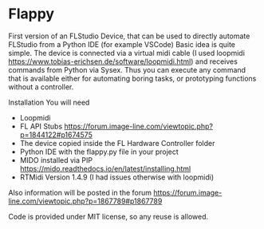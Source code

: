 # Flappy
First version of an FLStudio Device, that can be used to directly automate FLStudio from a Python IDE (for example VSCode)
Basic idea is quite simple. The device is connected via a virtual midi cable (I used loopmidi https://www.tobias-erichsen.de/software/loopmidi.html) and receives commands from Python via Sysex. Thus you can execute any command that is available either for automating boring tasks, or prototyping functions without a controller.

Installation
You will need
- Loopmidi
- FL API Stubs https://forum.image-line.com/viewtopic.php?p=1844122#p1674575
- The device copied inside the FL Hardware Controller folder
- Python IDE with the flappy.py file in your project
- MIDO installed via PIP https://mido.readthedocs.io/en/latest/installing.html
- RTMidi Version 1.4.9 (I had issues otherwise with loopmidi)

Also information will be posted in the forum
https://forum.image-line.com/viewtopic.php?p=1867789#p1867789

Code is provided under MIT license, so any reuse is allowed.
